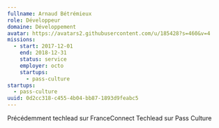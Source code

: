 ```yaml
---
fullname: Arnaud Bétrémieux
role: Développeur
domaine: Développement
avatar: https://avatars2.githubusercontent.com/u/185428?s=460&v=4
missions:
  - start: 2017-12-01
    end: 2018-12-31
    status: service
    employer: octo
    startups:
      - pass-culture
startups:
  - pass-culture
uuid: 0d2cc318-c455-4b04-bb87-1893d9feabc5
---
```

Précédemment techlead sur FranceConnect Techlead sur Pass Culture